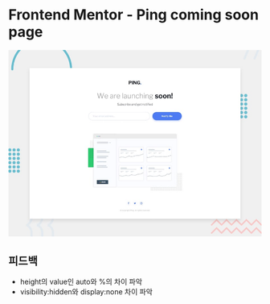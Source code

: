 # Frontend Mentor - Ping coming soon page

![Design preview for the Ping coming soon page coding challenge](./design/desktop-preview.jpg)

## 피드백

- height의 value인 auto와 %의 차이 파악
- visibility:hidden와 display:none 차이 파악
